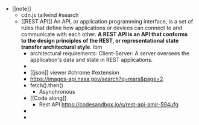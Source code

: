 - [[note]]
	- cdn.js tailwind #search
	- [[REST API]] An API, or application programming interface, is a set of rules that define how applications or devices can connect to and communicate with each other. **A REST API is an API that conforms to the design principles of the REST, or representational state transfer architectural style**. ibm
		- architectural requirements: Client-Server: A server oversees the application's data and state in REST applications.
		-
		- [[json]] viewer #chrome #extension
		- https://images-api.nasa.gov/search?q=mars&page=2
		- fetch().then()
			- Asynchronous
		- [[Code along]]
			- Rest API https://codesandbox.io/s/rest-api-amir-594ufg
		-
		-